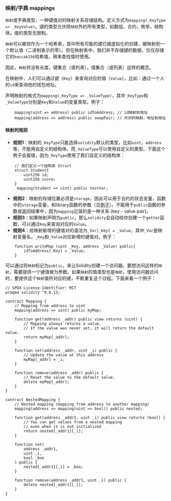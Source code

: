 ### 映射/字典 mappings

`映射`或字典类型，一种键值对的映射关系存储结构。定义方式为`mapping(_KeyType => _KeyValue)`。键的类型允许除`映射`外的所有类型，如数组，合约，枚举，结构体。值的类型无限制。

`映射`可以被视作为一个哈希表，其中所有可能的键已被虚拟化的创建，被映射到一个默认值（二进制表示的零）。但在映射表中，我们并不存储键的数据，仅仅存储它的`keccak256`哈希值，用来查找值时使用。

因此，`映射`并没有长度，键集合（或列表），值集合（或列表）这样的概念。

在映射中，人们可以通过键（`Key`）来查询对应的值（`Value`），比如：通过一个人的`id`来查询他的钱包地址。

声明映射的格式为`mapping(_KeyType => _ValueType)`，其中`_KeyType`和`_ValueType`分别是`Key`和`Value`的变量类型。例子：

```
    mapping(uint => address) public idToAddress; // id映射到地址
    mapping(address => address) public swapPair; // 币对的映射，地址到地址
```

#### 映射的规则

- **规则1**：映射的`_KeyType`只能选择`solidity`默认的类型，比如`uint`，`address`等，不能用自定义的结构体。而`_ValueType`可以使用自定义的类型。下面这个例子会报错，因为`_KeyType`使用了我们自定义的结构体：

```
    // 我们定义一个结构体 Struct
    struct Student{
        uint256 id;
        uint256 score; 
    }
     mapping(Student => uint) public testVar;
```

- **规则2**：映射的存储位置必须是`storage`，因此可以用于合约的状态变量，函数中的`storage`变量，和library函数的参数（见[例子](https://github.com/ethereum/solidity/issues/4635)）。不能用于`public`函数的参数或返回结果中，因为`mapping`记录的是一种关系 (key - value pair)。
- **规则3**：如果映射声明为`public`，那么`solidity`会自动给你创建一个`getter`函数，可以通过`Key`来查询对应的`Value`。
- **规则4**：给映射新增的键值对的语法为`_Var[_Key] = _Value`，其中`_Var`是映射变量名，`_Key`和`_Value`对应新增的键值对。例子：

```
    function writeMap (uint _Key, address _Value) public{
        idToAddress[_Key] = _Value;
    }
```

可以通过将`映射`标记为`public`，来让Solidity创建一个访问器。要想访问这样的`映射`，需要提供一个键值做为参数。如果`映射`的值类型也是`映射`，使用访问器访问时，要提供这个`映射`值所对应的键，不断重复这个过程。下面来看一个例子：

```
// SPDX-License-Identifier: MIT
pragma solidity ^0.8.13;

contract Mapping {
    // Mapping from address to uint
    mapping(address => uint) public myMap;

    function get(address _addr) public view returns (uint) {
        // Mapping always returns a value.
        // If the value was never set, it will return the default value.
        return myMap[_addr];
    }

    function set(address _addr, uint _i) public {
        // Update the value at this address
        myMap[_addr] = _i;
    }

    function remove(address _addr) public {
        // Reset the value to the default value.
        delete myMap[_addr];
    }
}

contract NestedMapping {
    // Nested mapping (mapping from address to another mapping)
    mapping(address => mapping(uint => bool)) public nested;

    function get(address _addr1, uint _i) public view returns (bool) {
        // You can get values from a nested mapping
        // even when it is not initialized
        return nested[_addr1][_i];
    }

    function set(
        address _addr1,
        uint _i,
        bool _boo
    ) public {
        nested[_addr1][_i] = _boo;
    }

    function remove(address _addr1, uint _i) public {
        delete nested[_addr1][_i];
    }
}
```

